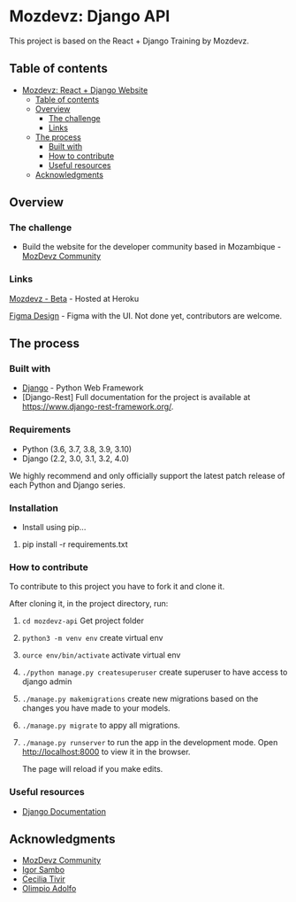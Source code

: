 # Mozdevz: Django API

This project is based on the React + Django Training by Mozdevz.  

## Table of contents

- [Mozdevz: React + Django Website](#mozdevz-react--django-website)
  - [Table of contents](#table-of-contents)
  - [Overview](#overview)
    - [The challenge](#the-challenge)
    - [Links](#links)
  - [The process](#the-process)
    - [Built with](#built-with)
    - [How to contribute](#how-to-contribute)
    - [Useful resources](#useful-resources)
  - [Acknowledgments](#acknowledgments)

## Overview

### The challenge

- Build the website for the developer community based in Mozambique - [MozDevz Community](https://github.com/mozdevz)

### Links

[Mozdevz - Beta](https://mozdevz-api.herokuapp.com/api/) - Hosted at Heroku

[Figma Design](https://www.figma.com/file/aWCVAvMyCHSj0POFTU0w5Z/MozdevzUI?node-id=0%3A1) - Figma with the UI. Not done yet, contributors are welcome.

## The process

### Built with

- [Django](https://www.djangoproject.com/) - Python Web Framework
- [Django-Rest] Full documentation for the project is available at https://www.django-rest-framework.org/.

### Requirements

- Python (3.6, 3.7, 3.8, 3.9, 3.10)
- Django (2.2, 3.0, 3.1, 3.2, 4.0)

We highly recommend and only officially support the latest patch release of each Python and Django series.

### Installation

- Install using pip...

 1. pip install -r requirements.txt


### How to contribute

To contribute to this project you have to fork it and clone it.

After cloning it, in the project directory, run:

 
 1. `cd mozdevz-api` Get project folder
 2. `python3 -m venv env` create virtual env
 3. `ource env/bin/activate` activate virtual env
 4. `./python manage.py createsuperuser` create superuser to have access to django admin
 5. `./manage.py makemigrations` create new migrations based on the changes you have made to your models.
 6.  `./manage.py migrate` to appy all migrations.
 7.  `./manage.py runserver` to run the app in the development mode.
     Open [http://localhost:8000](http://localhost:8000) to view it in the browser.

     The page will reload if you make edits.

### Useful resources

- [Django Documentation](https://docs.djangoproject.com/en/3.2/)

## Acknowledgments

- [MozDevz Community](https://github.com/mozdevz)
- [Igor Sambo](https://twitter.com/LSambo02)
- [Cecilia Tivir](https://github.com/ctivir)
- [Olimpio Adolfo](https://twitter.com/rnrnshn)
